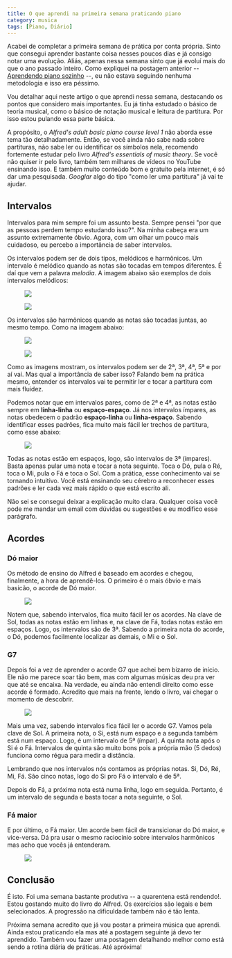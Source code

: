 ```yaml
---
title: O que aprendi na primeira semana praticando piano
category: musica
tags: [Piano, Diário]
---
```


Acabei de completar a primeira semana de prática por conta própria. Sinto que consegui aprender bastante coisa nesses poucos dias e já consigo notar uma evolução. Aliás, apenas nessa semana sinto que já evoluí mais do que o ano passado inteiro. Como expliquei na postagem anterior -- [Aprendendo piano sozinho](/2020/musica/aprendendo-piano-sozinho) --, eu não estava seguindo nenhuma metodologia e isso era péssimo.

Vou detalhar aqui neste artigo o que aprendi nessa semana, destacando os pontos que considero mais importantes. Eu já tinha estudado o básico de teoria musical, como o básico de notação musical e leitura de partitura. Por isso estou pulando essa parte básica.

A propósito, o *Alfred's adult basic piano course level 1* não aborda esse tema tão detalhadamente. Então, se você ainda não sabe nada sobre partituras, não sabe ler ou identificar os símbolos nela, recomendo fortemente estudar pelo livro *Alfred's essentials of music theory*. Se você não quiser ir pelo livro, também tem milhares de vídeos no YouTube ensinando isso. E também muito conteúdo bom e gratuito pela internet, é só dar uma pesquisada. *Googlar* algo do tipo "como ler uma partitura" já vai te ajudar. 

## Intervalos

Intervalos para mim sempre foi um assunto besta. Sempre pensei "por que as pessoas perdem tempo estudando isso?". Na minha cabeça era um assunto extremamente óbvio. Agora, com um olhar um pouco mais cuidadoso, eu percebo a importância de saber intervalos.

Os intervalos podem ser de dois tipos, melódicos e harmônicos. Um intervalo é melódico quando as notas são tocadas em tempos diferentes. É daí que vem a palavra *melodia*. A imagem abaixo são exemplos de dois intervalos melódicos:

<figure>
    <img src="/assets/2020/musica/intervalos2.jpeg">
</figure>

<figure>
    <img src="/assets/2020/musica/intervalos.jpeg">
</figure>

Os intervalos são harmônicos quando as notas são tocadas juntas, ao mesmo tempo. Como na imagem abaixo:

<figure>
    <img src="/assets/2020/musica/intervalos-harmonicos.jpeg">
</figure>

<figure>
    <img src="/assets/2020/musica/intervalos3.jpeg">
</figure>


Como as imagens mostram, os intervalos podem ser de 2ª, 3ª, 4ª, 5ª e por aí vai. Mas qual a importância de saber isso? Falando bem na prática mesmo, entender os intervalos vai te permitir ler e tocar a partitura com mais fluidez.

Podemos notar que em intervalos pares, como de 2ª e 4ª, as notas estão sempre em **linha-linha** ou **espaço-espaço**. Já nos intervalos ímpares, as notas obedecem o padrão **espaço-linha** ou **linha-espaço**. Sabendo identificar esses padrões, fica muito mais fácil ler trechos de partitura, como esse abaixo: 

<figure>
    <img src="/assets/2020/musica/im.jpeg">
</figure>

Todas as notas estão em espaços, logo, são intervalos de 3ª (ímpares). Basta apenas pular uma nota e tocar a nota seguinte. Toca o Dó, pula o Ré, toca o Mi, pula o Fá e toca o Sol. Com a prática, esse conhecimento vai se tornando intuitivo. Você está ensinando seu cérebro a reconhecer esses padrões e ler cada vez mais rápido o que está escrito ali.

Não sei se consegui deixar a explicação muito clara. Qualquer coisa você pode me mandar um email com dúvidas ou sugestões e eu modifico esse parágrafo.

## Acordes

### Dó maior

Os método de ensino do Alfred é baseado em acordes e chegou, finalmente, a hora de aprendê-los. O primeiro é o mais óbvio e mais basicão, o acorde de Dó maior. 

<figure>
    <img src="/assets/2020/musica/do-maior.jpeg">
</figure>

Notem que, sabendo intervalos, fica muito fácil ler os acordes. Na clave de Sol, todas as notas estão em linhas e, na clave de Fá, todas notas estão em espaços. Logo, os intervalos são de 3ª. Sabendo a primeira nota do acorde, o Dó, podemos facilmente localizar as demais, o Mi e o Sol.

### G7

Depois foi a vez de aprender o acorde G7 que achei bem bizarro de início. Ele não me parece soar tão bem, mas com algumas músicas deu pra ver que até se encaixa. Na verdade, eu ainda não entendi direito como esse acorde é formado. Acredito que mais na frente, lendo o livro, vai chegar o momento de descobrir.

<figure>
    <img src="/assets/2020/musica/g7.jpeg">
</figure>

Mais uma vez, sabendo intervalos fica fácil ler o acorde G7. Vamos pela clave de Sol. A primeira nota, o Si, está num espaço e a segunda também está num espaço. Logo, é um intervalo de 5ª (ímpar). A quinta nota após o Si é o Fá. Intervalos de quinta são muito bons pois a própria mão (5 dedos) funciona como régua para medir a distância.

Lembrando que nos intervalos nós contamos as próprias notas. Si, Dó, Ré, Mi, Fá. São cinco notas, logo do Si pro Fá o intervalo é de 5ª.

Depois do Fá, a próxima nota está numa linha, logo em seguida. Portanto, é um intervalo de segunda e basta tocar a nota seguinte, o Sol.

### Fá maior

E por último, o Fá maior. Um acorde bem fácil de transicionar do Dó maior, e vice-versa. Dá pra usar o mesmo raciocínio sobre intervalos harmônicos mas acho que vocês já entenderam.

<figure>
    <img src="/assets/2020/musica/fa-maior.jpeg">
</figure>

## Conclusão

É isto. Foi uma semana bastante produtiva -- a quarentena está rendendo!. Estou gostando muito do livro do Alfred. Os exercícios são legais e bem selecionados. A progressão na dificuldade também não é tão lenta.

Próxima semana acredito que já vou postar a primeira música que aprendi. Ainda estou praticando ela mas até a postagem seguinte já devo ter aprendido. Também vou fazer uma postagem detalhando melhor como está sendo a rotina diária de práticas. Até apróxima!
